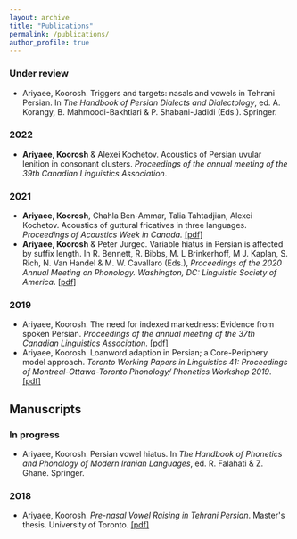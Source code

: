 ```yaml
---
layout: archive
title: "Publications"
permalink: /publications/
author_profile: true
---
```



<!-- layout: archive
title: "Publications"
permalink: /publications/
author_profile: true
redirect_from:
  - /resume
 -->
<!-- {% include base_path %} -->

<!-- Publications -->

### Under review
* Ariyaee, Koorosh. Triggers and targets: nasals and vowels in Tehrani Persian. In *The Handbook of Persian Dialects and Dialectology*, ed. A.
Korangy, B. Mahmoodi-Bakhtiari & P. Shabani-Jadidi (Eds.). Springer.

### 2022
* **Ariyaee, Koorosh** & Alexei Kochetov. Acoustics of Persian uvular lenition in consonant clusters. *Proceedings of the annual meeting of the 39th
Canadian Linguistics Association*.

### 2021
* **Ariyaee, Koorosh**, Chahla Ben-Ammar, Talia Tahtadjian, Alexei Kochetov. Acoustics of guttural fricatives in three languages. *Proceedings of Acoustics Week in Canada.* [[pdf]](https://kooroshariyaee.github.io/files/Ariyaee_etal_AWC21.pdf)
* **Ariyaee, Koorosh** & Peter Jurgec. Variable hiatus in Persian is affected by suffix length.
In R. Bennett, R. Bibbs, M. L Brinkerhoff, M J. Kaplan, S. Rich, N. Van Handel & M. W.
Cavallaro (Eds.), *Proceedings of the 2020 Annual Meeting on Phonology.
Washington, DC: Linguistic Society of America*. [[pdf]](https://kooroshariyaee.github.io/files/Ariyaee-Jurgec-2021-Persian-hiatus.pdf)

### 2019
* Ariyaee, Koorosh. The need for indexed markedness: Evidence from spoken Persian.
*Proceedings of the annual meeting of the 37th Canadian Linguistics Association*. [[pdf]](https://kooroshariyaee.github.io/files/Ariyaee_CLA_2019.pdf)
* Ariyaee, Koorosh. Loanword adaption in Persian; a Core-Periphery model approach.
*Toronto Working Papers in Linguistics 41: Proceedings of Montreal-Ottawa-Toronto Phonology/
Phonetics Workshop 2019*. [[pdf]](https://kooroshariyaee.github.io/files/Ariyaee-2019-loanword-adaptation-Persian.pdf)

## **Manuscripts**
### In progress
* Ariyaee, Koorosh. Persian vowel hiatus. In *The Handbook of Phonetics and Phonology of Modern Iranian Languages*, ed. R. Falahati & Z.
Ghane. Springer.

### 2018
* Ariyaee, Koorosh. *Pre-nasal Vowel Raising in Tehrani Persian*. Master's thesis. University of Toronto. [[pdf]](https://kooroshariyaee.github.io/files/MA_Thesis_Ariyaee_2018.pdf)



<!-- ## Refereed Conference Presentations

* Summer 2015: Research Assistant
  * Github University
  * Duties included: Tagging issues
  * Supervisor: Professor Git

* Fall 2015: Research Assistant
  * Github University
  * Duties included: Merging pull requests
  * Supervisor: Professor Hub
  
## Non-refereed Conference Prsesentations

* Skill 1
* Skill 2
  * Sub-skill 2.1
  * Sub-skill 2.2
  * Sub-skill 2.3
* Skill 3

Publications
======
  <ul>{% for post in site.publications %}
    {% include archive-single-cv.html %}
  {% endfor %}</ul>
  
Talks
======
  <ul>{% for post in site.talks %}
    {% include archive-single-talk-cv.html %}
  {% endfor %}</ul>
  
Teaching
======
  <ul>{% for post in site.teaching %}
    {% include archive-single-cv.html %}
  {% endfor %}</ul>
  
Service and leadership
======
* Currently signed in to 43 different slack teams -->

<!-- {% if author.googlescholar %}
  You can also find my articles on <u><a href="{{author.googlescholar}}">my Google Scholar profile</a>.</u>
{% endif %}

{% include base_path %}

{% for post in site.publications reversed %}
  {% include archive-single.html %}
{% endfor %} -->
